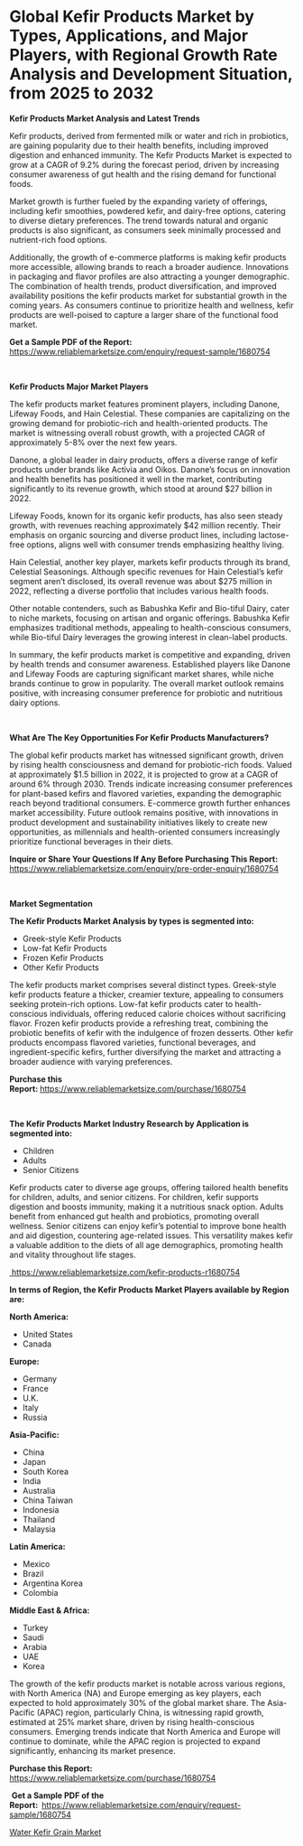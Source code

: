 <p><h1>Global Kefir Products Market by Types, Applications, and Major Players, with Regional Growth Rate Analysis and Development Situation, from 2025 to 2032</h1></p><p><strong>Kefir Products Market Analysis and Latest Trends</strong></p>
<p><p>Kefir products, derived from fermented milk or water and rich in probiotics, are gaining popularity due to their health benefits, including improved digestion and enhanced immunity. The Kefir Products Market is expected to grow at a CAGR of 9.2% during the forecast period, driven by increasing consumer awareness of gut health and the rising demand for functional foods. </p><p>Market growth is further fueled by the expanding variety of offerings, including kefir smoothies, powdered kefir, and dairy-free options, catering to diverse dietary preferences. The trend towards natural and organic products is also significant, as consumers seek minimally processed and nutrient-rich food options. </p><p>Additionally, the growth of e-commerce platforms is making kefir products more accessible, allowing brands to reach a broader audience. Innovations in packaging and flavor profiles are also attracting a younger demographic. The combination of health trends, product diversification, and improved availability positions the kefir products market for substantial growth in the coming years. As consumers continue to prioritize health and wellness, kefir products are well-poised to capture a larger share of the functional food market.</p></p>
<p><strong>Get a Sample PDF of the Report:&nbsp;</strong> <a href="https://www.reliablemarketsize.com/enquiry/request-sample/1680754?utm_campaign=1789&utm_medium=2&utm_source=Github&utm_content=ia&utm_term=14022025&utm_id=kefir-products">https://www.reliablemarketsize.com/enquiry/request-sample/1680754</a></p>
<p>&nbsp;</p>
<p><strong>Kefir Products Major Market Players</strong></p>
<p><p>The kefir products market features prominent players, including Danone, Lifeway Foods, and Hain Celestial. These companies are capitalizing on the growing demand for probiotic-rich and health-oriented products. The market is witnessing overall robust growth, with a projected CAGR of approximately 5-8% over the next few years.</p><p>Danone, a global leader in dairy products, offers a diverse range of kefir products under brands like Activia and Oikos. Danone’s focus on innovation and health benefits has positioned it well in the market, contributing significantly to its revenue growth, which stood at around $27 billion in 2022.</p><p>Lifeway Foods, known for its organic kefir products, has also seen steady growth, with revenues reaching approximately $42 million recently. Their emphasis on organic sourcing and diverse product lines, including lactose-free options, aligns well with consumer trends emphasizing healthy living.</p><p>Hain Celestial, another key player, markets kefir products through its brand, Celestial Seasonings. Although specific revenues for Hain Celestial’s kefir segment aren’t disclosed, its overall revenue was about $275 million in 2022, reflecting a diverse portfolio that includes various health foods.</p><p>Other notable contenders, such as Babushka Kefir and Bio-tiful Dairy, cater to niche markets, focusing on artisan and organic offerings. Babushka Kefir emphasizes traditional methods, appealing to health-conscious consumers, while Bio-tiful Dairy leverages the growing interest in clean-label products.</p><p>In summary, the kefir products market is competitive and expanding, driven by health trends and consumer awareness. Established players like Danone and Lifeway Foods are capturing significant market shares, while niche brands continue to grow in popularity. The overall market outlook remains positive, with increasing consumer preference for probiotic and nutritious dairy options.</p></p>
<p>&nbsp;</p>
<p><strong>What Are The Key Opportunities For Kefir Products Manufacturers?</strong></p>
<p><p>The global kefir products market has witnessed significant growth, driven by rising health consciousness and demand for probiotic-rich foods. Valued at approximately $1.5 billion in 2022, it is projected to grow at a CAGR of around 6% through 2030. Trends indicate increasing consumer preferences for plant-based kefirs and flavored varieties, expanding the demographic reach beyond traditional consumers. E-commerce growth further enhances market accessibility. Future outlook remains positive, with innovations in product development and sustainability initiatives likely to create new opportunities, as millennials and health-oriented consumers increasingly prioritize functional beverages in their diets.</p></p>
<p><strong>Inquire or Share Your Questions If Any Before Purchasing This Report:</strong> <a href="https://www.reliablemarketsize.com/enquiry/pre-order-enquiry/1680754?utm_campaign=1789&utm_medium=2&utm_source=Github&utm_content=ia&utm_term=14022025&utm_id=kefir-products">https://www.reliablemarketsize.com/enquiry/pre-order-enquiry/1680754</a></p>
<p>&nbsp;</p>
<p><strong>Market Segmentation</strong></p>
<p><strong>The Kefir Products Market Analysis by types is segmented into:</strong></p>
<p><ul><li>Greek-style Kefir Products</li><li>Low-fat Kefir Products</li><li>Frozen Kefir Products</li><li>Other Kefir Products</li></ul></p>
<p><p>The kefir products market comprises several distinct types. Greek-style kefir products feature a thicker, creamier texture, appealing to consumers seeking protein-rich options. Low-fat kefir products cater to health-conscious individuals, offering reduced calorie choices without sacrificing flavor. Frozen kefir products provide a refreshing treat, combining the probiotic benefits of kefir with the indulgence of frozen desserts. Other kefir products encompass flavored varieties, functional beverages, and ingredient-specific kefirs, further diversifying the market and attracting a broader audience with varying preferences.</p></p>
<p><strong>Purchase this Report:&nbsp;</strong><a href="https://www.reliablemarketsize.com/purchase/1680754?utm_campaign=1789&utm_medium=2&utm_source=Github&utm_content=ia&utm_term=14022025&utm_id=kefir-products">https://www.reliablemarketsize.com/purchase/1680754</a></p>
<p>&nbsp;</p>
<p><strong>The Kefir Products Market Industry Research by Application is segmented into:</strong></p>
<p><ul><li>Children</li><li>Adults</li><li>Senior Citizens</li></ul></p>
<p><p>Kefir products cater to diverse age groups, offering tailored health benefits for children, adults, and senior citizens. For children, kefir supports digestion and boosts immunity, making it a nutritious snack option. Adults benefit from enhanced gut health and probiotics, promoting overall wellness. Senior citizens can enjoy kefir’s potential to improve bone health and aid digestion, countering age-related issues. This versatility makes kefir a valuable addition to the diets of all age demographics, promoting health and vitality throughout life stages.</p></p>
<p><a href="https://www.reliablemarketsize.com/kefir-products-r1680754?utm_campaign=1789&utm_medium=2&utm_source=Github&utm_content=ia&utm_term=14022025&utm_id=kefir-products">&nbsp;https://www.reliablemarketsize.com/kefir-products-r1680754</a></p>
<p><strong>In terms of Region, the Kefir Products Market Players available by Region are:</strong></p>
<p>
    <p> <strong> North America: </strong>
        <ul>
            <li>United States</li>
            <li>Canada</li>
        </ul>
        </p> 
    <p> <strong> Europe: </strong>
        <ul>
            <li>Germany</li>
            <li>France</li>
            <li>U.K.</li>
            <li>Italy</li>
            <li>Russia</li>
        </ul>
        </p> 
    <p> <strong> Asia-Pacific: </strong>
        <ul>
            <li>China</li>
            <li>Japan</li>
            <li>South Korea</li>
            <li>India</li>
            <li>Australia</li>
            <li>China Taiwan</li>
            <li>Indonesia</li>
            <li>Thailand</li>
            <li>Malaysia</li>
        </ul>
        </p> 
    <p> <strong> Latin America: </strong>
        <ul>
            <li>Mexico</li>
            <li>Brazil</li>
            <li>Argentina Korea</li>
            <li>Colombia</li>
        </ul>
        </p> 
    <p> <strong> Middle East & Africa: </strong>
        <ul>
            <li>Turkey</li>
            <li>Saudi</li>
            <li>Arabia</li>
            <li>UAE</li>
            <li>Korea</li>
        </ul>
    </p>
    </p>
<p><p>The growth of the kefir products market is notable across various regions, with North America (NA) and Europe emerging as key players, each expected to hold approximately 30% of the global market share. The Asia-Pacific (APAC) region, particularly China, is witnessing rapid growth, estimated at 25% market share, driven by rising health-conscious consumers. Emerging trends indicate that North America and Europe will continue to dominate, while the APAC region is projected to expand significantly, enhancing its market presence.</p></p>
<p><strong>Purchase this Report: </strong><a href="https://www.reliablemarketsize.com/purchase/1680754?utm_campaign=1789&utm_medium=2&utm_source=Github&utm_content=ia&utm_term=14022025&utm_id=kefir-products">https://www.reliablemarketsize.com/purchase/1680754</a></p>
<p>&nbsp;<strong>Get a Sample PDF of the Report:&nbsp;&nbsp;</strong><a href="https://www.reliablemarketsize.com/enquiry/request-sample/1680754?utm_campaign=1789&utm_medium=2&utm_source=Github&utm_content=ia&utm_term=14022025&utm_id=kefir-products">https://www.reliablemarketsize.com/enquiry/request-sample/1680754</a></p>
<p><strong></strong></p>
<p><p><a href="https://github.com/XavierTyler76/Market-Research-Report-List-1/blob/main/water-kefir-grain-market.md?utm_campaign=1789&utm_medium=2&utm_source=Github&utm_content=ia&utm_term=14022025&utm_id=kefir-products">Water Kefir Grain Market</a></p></p>